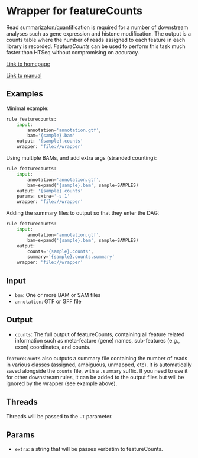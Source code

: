 # Wrapper for featureCounts

Read summarizaton/quantification is required for a number of downstream
analyses such as gene expression and histone modification.  The output
is a counts table where the number of reads assigned to each feature in
each library is recorded. *FeatureCounts* can be used to perform this task
much faster than HTSeq without compromising on accuracy.

[Link to homepage](http://bioinf.wehi.edu.au/featureCounts/)

[Link to manual](http://bioinf.wehi.edu.au/subread-package/SubreadUsersGuide.pdf)

## Examples

Minimal example:

```python
rule featurecounts:
    input:
        annotation='annotation.gtf',
        bam='{sample}.bam'
    output: '{sample}.counts'
    wrapper: 'file://wrapper'
```

Using multiple BAMs, and add extra args (stranded counting):

```python
rule featurecounts:
    input:
        annotation='annotation.gtf',
        bam=expand('{sample}.bam', sample=SAMPLES)
    output: '{sample}.counts'
    params: extra='-s 1'
    wrapper: 'file://wrapper'
```

Adding the summary files to output so that they enter the DAG:

```python
rule featurecounts:
    input:
        annotation='annotation.gtf',
        bam=expand('{sample}.bam', sample=SAMPLES)
    output:
        counts='{sample}.counts',
        summary='{sample}.counts.summary'
    wrapper: 'file://wrapper'
```

## Input
* `bam`: One or more BAM or SAM files
* `annotation`: GTF or GFF file

## Output
* `counts`: The full output of featureCounts, containing all feature related
information such as meta-feature (gene) names, sub-features (e.g., exon)
coordinates, and counts.

`featureCounts` also outputs a summary file containing the number of reads in
various classes (assigned, ambiguous, unmapped, etc). It is automatically saved
alongside the `counts` file, with a `.summary` suffix. If you need to use it
for other downstream rules, it can be added to the output files but will be
ignored by the wrapper (see example above).


## Threads
Threads will be passed to the `-T` parameter.

## Params
* `extra`: a string that will be passes verbatim to featureCounts.
